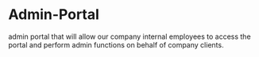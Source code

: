 # Admin-Portal
admin portal that will allow our company internal employees to access the portal and perform admin functions on behalf of company clients.
